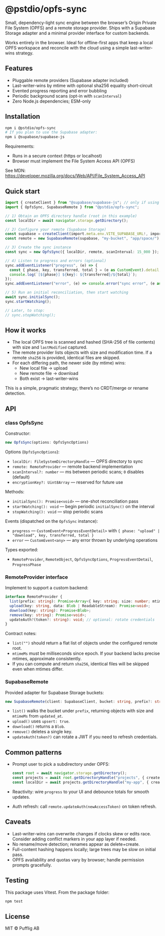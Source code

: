 # @pstdio/opfs-sync

Small, dependency-light sync engine between the browser’s Origin Private File System (OPFS) and a remote storage provider. Ships with a Supabase Storage adapter and a minimal provider interface for custom backends.

Works entirely in the browser. Ideal for offline-first apps that keep a local OPFS workspace and reconcile with the cloud using a simple last-writer-wins strategy.

## Features

- Pluggable remote providers (Supabase adapter included)
- Last-writer-wins by mtime with optional sha256 equality short-circuit
- Evented progress reporting and error bubbling
- Periodic background scans (opt-in with `scanInterval`)
- Zero Node.js dependencies; ESM-only

## Installation

```bash
npm i @pstdio/opfs-sync
# If you plan to use the Supabase adapter:
npm i @supabase/supabase-js
```

Requirements:

- Runs in a secure context (https or localhost)
- Browser must implement the File System Access API (OPFS)

See MDN: https://developer.mozilla.org/docs/Web/API/File_System_Access_API

## Quick start

```ts
import { createClient } from "@supabase/supabase-js"; // only if using Supabase
import { OpfsSync, SupabaseRemote } from "@pstdio/opfs-sync";

// 1) Obtain an OPFS directory handle (root in this example)
const localDir = await navigator.storage.getDirectory();

// 2) Configure your remote (Supabase Storage)
const supabase = createClient(import.meta.env.VITE_SUPABASE_URL!, import.meta.env.VITE_SUPABASE_ANON_KEY!);
const remote = new SupabaseRemote(supabase, "my-bucket", "app/space/"); // optional prefix

// 3) Create the sync instance
const sync = new OpfsSync({ localDir, remote, scanInterval: 15_000 }); // 15s periodic scan

// 4) Listen to progress and errors (optional)
sync.addEventListener("progress", (e) => {
  const { phase, key, transferred, total } = (e as CustomEvent).detail;
  console.log(`[${phase}] ${key}: ${transferred}/${total}`);
});
sync.addEventListener("error", (e) => console.error("sync error", (e as CustomEvent).detail));

// 5) Run an initial reconciliation, then start watching
await sync.initialSync();
sync.startWatching();

// Later, to stop:
// sync.stopWatching();
```

## How it works

- The local OPFS tree is scanned and hashed (SHA-256 of file contents) with size and `lastModified` captured.
- The remote provider lists objects with size and modification time. If a remote `sha256` is provided, identical files are skipped.
- For each differing path, the newer side (by mtime) wins:
  - New local file → upload
  - New remote file → download
  - Both exist → last-writer-wins

This is a simple, pragmatic strategy; there’s no CRDT/merge or rename detection.

## API

### class OpfsSync

Constructor:

```ts
new OpfsSync(options: OpfsSyncOptions)
```

Options (`OpfsSyncOptions`):

- `localDir: FileSystemDirectoryHandle` — OPFS directory to sync
- `remote: RemoteProvider` — remote backend implementation
- `scanInterval?: number` — ms between periodic scans; `0` disables (default)
- `encryptionKey?: Uint8Array` — reserved for future use

Methods:

- `initialSync(): Promise<void>` — one-shot reconciliation pass
- `startWatching(): void` — begin periodic `initialSync()` on the interval
- `stopWatching(): void` — stop periodic scans

Events (dispatched on the `OpfsSync` instance):

- `progress` — `CustomEvent<ProgressEventDetail>` with `{ phase: "upload" | "download", key, transferred, total }`
- `error` — `CustomEvent<any>` — any error thrown by underlying operations

Types exported:

- `RemoteProvider`, `RemoteObject`, `OpfsSyncOptions`, `ProgressEventDetail`, `ProgressPhase`

### RemoteProvider interface

Implement to support a custom backend:

```ts
interface RemoteProvider {
  list(prefix: string): Promise<Array<{ key: string; size: number; mtimeMs: number; sha256?: string }>>;
  upload(key: string, data: Blob | ReadableStream): Promise<void>;
  download(key: string): Promise<Blob>;
  remove(key: string): Promise<void>;
  updateAuth?(token?: string): void; // optional: rotate credentials
}
```

Contract notes:

- `list("")` should return a flat list of objects under the configured remote root.
- `mtimeMs` must be milliseconds since epoch. If your backend lacks precise mtimes, approximate consistently.
- If you can compute and return `sha256`, identical files will be skipped even when mtimes differ.

### SupabaseRemote

Provided adapter for Supabase Storage buckets:

```ts
new SupabaseRemote(client: SupabaseClient, bucket: string, prefix?: string)
```

- `list()` walks the bucket under `prefix`, returning objects with size and `mtimeMs` from `updated_at`.
- `upload()` uses `upsert: true`.
- `download()` returns a `Blob`.
- `remove()` deletes a single key.
- `updateAuth(token?)` can rotate a JWT if you need to refresh credentials.

## Common patterns

- Prompt user to pick a subdirectory under OPFS:

  ```ts
  const root = await navigator.storage.getDirectory();
  const projects = await root.getDirectoryHandle("projects", { create: true });
  const localDir = await projects.getDirectoryHandle("my-app", { create: true });
  ```

- Reactivity: wire `progress` to your UI and debounce totals for smooth updates.

- Auth refresh: call `remote.updateAuth(newAccessToken)` on token refresh.

## Caveats

- Last-writer-wins can overwrite changes if clocks skew or edits race. Consider adding conflict markers in your app layer if needed.
- No rename/move detection; renames appear as delete+create.
- Full-content hashing happens locally; large trees may be slow on initial pass.
- OPFS availability and quotas vary by browser; handle permission prompts gracefully.

## Testing

This package uses Vitest. From the package folder:

```bash
npm test
```

## License

MIT © Pufflig AB
